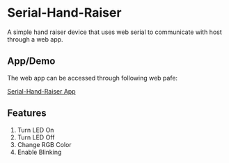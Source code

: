 # Serial-Hand-Raiser

A simple hand raiser device that uses web serial to communicate with host through a web app.

## App/Demo

The web app can be accessed through following web pafe:

[Serial-Hand-Raiser App](https://milador.ca/projects/serial_hand_raiser/) 

## Features 

  1. Turn LED On
  2. Turn LED Off
  3. Change RGB Color
  4. Enable Blinking
